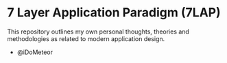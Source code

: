 # 7 Layer Application Paradigm (7LAP)

This repository outlines my own personal thoughts, theories and methodologies as
related to modern application design.


- @iDoMeteor

